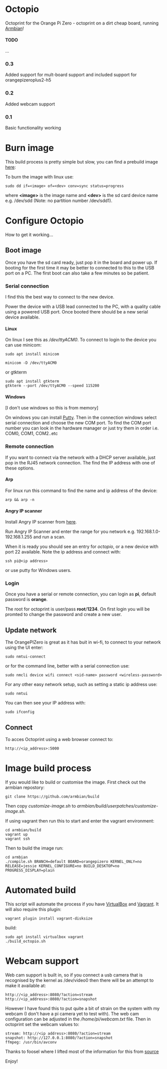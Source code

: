 # Octopio

Octoprint for the Orange Pi Zero - octoprint on a dirt cheap board, running [Armbian](https://www.armbian.com/)!

#### TODO
...

### 0.3
Added support for mult-board support and included support for orangepizeroplus2-h5

### 0.2
Added webcam support

### 0.1
Basic functionality working

# Burn image

This build process is pretty simple but slow, you can find a prebuild image [here](https://www.dropbox.com/sh/vc8ydvehlyvwwn6/AAA0l0LS3Q8bafwT6lLeMuRMa?dl=0):

To burn the image with linux use:

```
sudo dd if=<image> of=<dev> conv=sync status=progress
```
  
where **\<image>** is the image name and **\<dev>** is the sd card device name e.g. /dev/sdd (Note: no partition number /dev/sdd1).

# Configure Octopio

How to get it working...

## Boot image

Once you have the sd card ready, just pop it in the board and power up. If booting for the first time it may be better to connected to this to the USB port on a PC. The first boot can also take a few minutes so be patient.

### Serial connection

I find this the best way to connect to the new device.

Power the device with a USB lead connected to the PC, with a quality cable using a powered USB port. Once booted there should be a new serial device available.

#### Linux

On linux I see this as */dev/ttyACM0*. To connect to login to the device you can use minicom:

```
sudo apt install minicom

minicom -D /dev/ttyACM0
```

or gtkterm

```
sudo apt install gtkterm
gtkterm --port /dev/ttyACM0 --speed 115200
```

#### Windows

[I don't use windows so this is from memory]

On windows you can install [Putty](https://www.chiark.greenend.org.uk/~sgtatham/putty/latest.html).
Then in the connection windows select serial connection and choose the new COM port. To find the COM port number you can look in the hardware manager or just try them in order i.e. COM0, COM1, COM2..etc

### Remote connection

If you want to connect via the network with a DHCP server available, just pop in the RJ45 network connection. The find the IP address with one of these options.

#### Arp

For linux run this command to find the name and ip address of the device:

```
arp && arp -n
```

#### Angry IP scanner

Install Angry IP scanner from [here](http://angryip.org/). 

Run Angry IP Scanner and enter the range for you network e.g. 192.168.1.0-192.168.1.255 and run a scan. 

When it is ready you should see an entry for *octopio*, or a new device with port 22 available. Note the ip address and connect with:

```
ssh pi@<ip address>
```
or use putty for Windows users.

### Login

Once you have a serial or remote connection, you can login as **pi**, default password is **orange**.

The root for octoprint is user/pass **root**/**1234**. On first login you will be promted to change the password and create a new user. 

## Update network

The OrangePIZero is great as it has buit in wi-fi, to connect to your network using the UI enter:

```
sudo nmtui-connect
```

or for the command line, better with a serial connection use:

```
sudo nmcli device wifi connect <sid-name> password <wireless-password>
```

For any other easy network setup, such as setting a static ip address use:

```
sudo nmtui
```

You can then see your IP address with:

```
sudo ifconfig
```

## Connect

To acces Octoprint using a web browser connect to:

```
http://<ip_address>:5000
```

# Image build process

If you would like to build or customise the image. First check out the armbian repostory:

```
git clone https://github.com/armbian/build
```

Then copy *customize-image.sh* to *armbian/build/userpatches/customize-image.sh*.

If using vagrant then run this to start and enter the vagrant environment:

```
cd armbian/build
vagrant up
vagrant ssh
```

Then to build the image run:

```
cd armbian
./compile.sh BRANCH=default BOARD=orangepizero KERNEL_ONLY=no RELEASE=jessie KERNEL_CONFIGURE=no BUILD_DESKTOP=no PROGRESS_DISPLAY=plain
```

# Automated build

This script will automate the process if you have [VirtualBox](https://www.virtualbox.org/) and [Vagrant](https://www.vagrantup.com/). It will also require this plugin:

```
vagrant plugin install vagrant-disksize
```

build:

```
sudo apt install virtualbox vagrant
./build_octopio.sh
```

# Webcam support

Web cam support is built in, so if you connect a usb camera that is recognised by the kernel as /dev/video0 then there will be an attempt to make it available at:

```
http://<ip_address>:8080/?action=stream
http://<ip_address>:8080/?action=snapshot
```

However I have found this to put quite a bit of strain on the system with my webcam (I don't have a pi camera yet to test with). The web cam configuration can be adjusted in the */home/pi/webcam.txt* file. Then in octoprint set the webcam values to:

```
stream: http://<ip address>:8080/?action=stream
snapshot: http://127.0.0.1:8080/?action=snapshot
ffmpeg: /usr/bin/avconv

```

Thanks to foosel where I lifted most of the information for this from [source](https://github.com/foosel/OctoPrint/wiki/Setup-on-a-Raspberry-Pi-running-Raspbian)

Enjoy!
